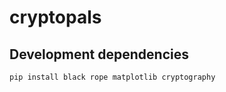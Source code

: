 # cryptopals

## Development dependencies

```bash
pip install black rope matplotlib cryptography
```

